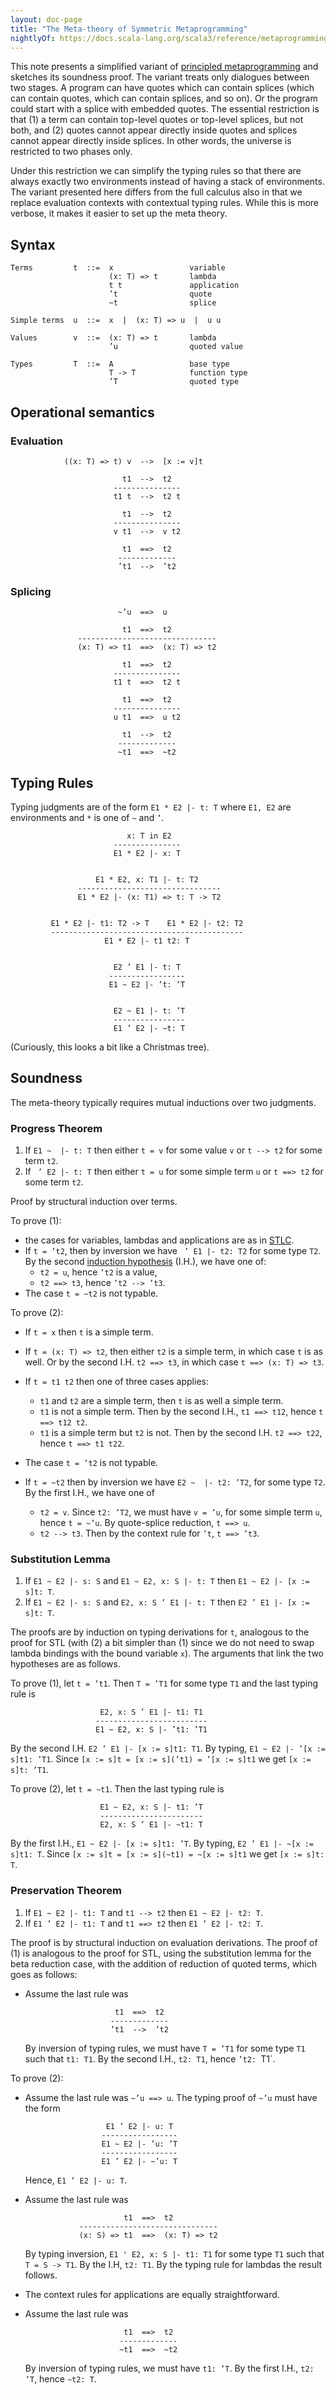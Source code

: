 ```yaml
---
layout: doc-page
title: "The Meta-theory of Symmetric Metaprogramming"
nightlyOf: https://docs.scala-lang.org/scala3/reference/metaprogramming/simple-smp.html
---
```


This note presents a simplified variant of
[principled metaprogramming](./macros.md)
and sketches its soundness proof. The variant treats only dialogues
between two stages. A program can have quotes which can contain
splices (which can contain quotes, which can contain splices, and so
on). Or the program could start with a splice with embedded
quotes. The essential restriction is that (1) a term can contain top-level
quotes or top-level splices, but not both, and (2) quotes cannot appear
directly inside quotes and splices cannot appear directly inside
splices. In other words, the universe is restricted to two phases
only.

Under this restriction we can simplify the typing rules so that there are
always exactly two environments instead of having a stack of environments.
The variant presented here differs from the full calculus also in that we
replace evaluation contexts with contextual typing rules. While this
is more verbose, it makes it easier to set up the meta theory.

## Syntax
```ebnf
Terms         t  ::=  x                 variable
                      (x: T) => t       lambda
                      t t               application
                      ’t                quote
                      ~t                splice

Simple terms  u  ::=  x  |  (x: T) => u  |  u u

Values        v  ::=  (x: T) => t       lambda
                      ’u                quoted value

Types         T  ::=  A                 base type
                      T -> T            function type
                      ’T                quoted type
```
## Operational semantics

### Evaluation
```
            ((x: T) => t) v  -->  [x := v]t

                         t1  -->  t2
                       ---------------
                       t1 t  -->  t2 t

                         t1  -->  t2
                       ---------------
                       v t1  -->  v t2

                         t1  ==>  t2
                        -------------
                        ’t1  -->  ’t2
```

### Splicing
```
                        ~’u  ==>  u

                         t1  ==>  t2
               -------------------------------
               (x: T) => t1  ==>  (x: T) => t2

                         t1  ==>  t2
                       ---------------
                       t1 t  ==>  t2 t

                         t1  ==>  t2
                       ---------------
                       u t1  ==>  u t2

                         t1  -->  t2
                        -------------
                        ~t1  ==>  ~t2

```
## Typing Rules

Typing judgments are of the form  `E1 * E2 |- t: T` where `E1, E2` are environments and
`*` is one of `~` and `’`.
```
                          x: T in E2
                       ---------------
                       E1 * E2 |- x: T


                   E1 * E2, x: T1 |- t: T2
               --------------------------------
               E1 * E2 |- (x: T1) => t: T -> T2


         E1 * E2 |- t1: T2 -> T    E1 * E2 |- t2: T2
         -------------------------------------------
                     E1 * E2 |- t1 t2: T


                       E2 ’ E1 |- t: T
                      -----------------
                      E1 ~ E2 |- ’t: ’T


                       E2 ~ E1 |- t: ’T
                       ----------------
                       E1 ’ E2 |- ~t: T
```

(Curiously, this looks a bit like a Christmas tree).

## Soundness

The meta-theory typically requires mutual inductions over two judgments.

### Progress Theorem

 1. If `E1 ~  |- t: T` then either `t = v` for some value `v` or `t --> t2` for some term `t2`.
 2. If ` ’ E2 |- t: T` then either `t = u` for some simple term `u` or `t ==> t2` for some term `t2`.

Proof by structural induction over terms.

To prove (1):

 - the cases for variables, lambdas and applications are as in [STLC](https://en.wikipedia.org/wiki/Simply_typed_lambda_calculus).
 - If `t = ’t2`, then by inversion we have ` ’ E1 |- t2: T2` for some type `T2`.
   By the second [induction hypothesis](https://en.wikipedia.org/wiki/Mathematical_induction) (I.H.), we have one of:
   - `t2 = u`, hence `’t2` is a value,
   - `t2 ==> t3`, hence `’t2 --> ’t3`.
 - The case `t = ~t2` is not typable.

To prove (2):

 - If `t = x` then `t` is a simple term.
 - If `t = (x: T) => t2`, then either `t2` is a simple term, in which case `t` is as well.
   Or by the second I.H. `t2 ==> t3`, in which case `t ==> (x: T) => t3`.
 - If `t = t1 t2` then one of three cases applies:

   - `t1` and `t2` are a simple term, then `t` is as well a simple term.
   - `t1` is not a simple term. Then by the second I.H., `t1 ==> t12`, hence `t ==> t12 t2`.
   - `t1` is a simple term but `t2` is not. Then by the second I.H. `t2 ==> t22`, hence `t ==> t1 t22`.

 - The case `t = ’t2` is not typable.
 - If `t = ~t2` then by inversion we have `E2 ~  |- t2: ’T2`, for some type `T2`.
   By the first I.H., we have one of

   - `t2 = v`. Since `t2: ’T2`, we must have `v = ’u`, for some simple term `u`, hence `t = ~’u`.
     By quote-splice reduction, `t ==> u`.
   - `t2 --> t3`. Then by the context rule for `’t`, `t ==> ’t3`.


### Substitution Lemma

 1. If `E1 ~ E2 |- s: S` and `E1 ~ E2, x: S |- t: T` then `E1 ~ E2 |- [x := s]t: T`.
 2. If `E1 ~ E2 |- s: S` and `E2, x: S ’ E1 |- t: T` then `E2 ’ E1 |- [x := s]t: T`.

The proofs are by induction on typing derivations for `t`, analogous
to the proof for STL (with (2) a bit simpler than (1) since we do not
need to swap lambda bindings with the bound variable `x`). The
arguments that link the two hypotheses are as follows.

To prove (1), let `t = ’t1`. Then `T = ’T1` for some type `T1` and the last typing rule is
```
                    E2, x: S ’ E1 |- t1: T1
                   -------------------------
                   E1 ~ E2, x: S |- ’t1: ’T1
```
By the second I.H. `E2 ’ E1 |- [x := s]t1: T1`.  By typing, `E1 ~ E2 |- ’[x := s]t1: ’T1`.
Since `[x := s]t = [x := s](’t1) = ’[x := s]t1` we get `[x := s]t: ’T1`.

To prove (2), let `t = ~t1`. Then the last typing rule is
```
                    E1 ~ E2, x: S |- t1: ’T
                    -----------------------
                    E2, x: S ’ E1 |- ~t1: T
```
By the first I.H., `E1 ~ E2 |- [x := s]t1: ’T`. By typing, `E2 ’ E1 |- ~[x := s]t1: T`.
Since `[x := s]t = [x := s](~t1) = ~[x := s]t1` we get `[x := s]t: T`.


### Preservation Theorem

 1. If `E1 ~ E2 |- t1: T` and `t1 --> t2` then `E1 ~ E2 |- t2: T`.
 2. If `E1 ’ E2 |- t1: T` and `t1 ==> t2` then `E1 ’ E2 |- t2: T`.

The proof is by structural induction on evaluation derivations. The proof of (1) is analogous
to the proof for STL, using the substitution lemma for the beta reduction case, with the addition of reduction of quoted terms, which goes as follows:

 - Assume the last rule was
   ```
                       t1  ==>  t2
                      -------------
                      ’t1  -->  ’t2
   ```
   By inversion of typing rules, we must have `T = ’T1` for some type `T1` such that `t1: T1`.
   By the second I.H., `t2: T1`, hence `’t2: `T1`.


To prove (2):

 - Assume the last rule was `~’u ==> u`. The typing proof of `~’u` must have the form

    ```
                      E1 ’ E2 |- u: T
                     -----------------
                     E1 ~ E2 |- ’u: ’T
                     -----------------
                     E1 ’ E2 |- ~’u: T
    ```
    Hence, `E1 ’ E2 |- u: T`.

 - Assume the last rule was
   ```
                         t1  ==>  t2
               -------------------------------
               (x: S) => t1  ==>  (x: T) => t2
   ```
   By typing inversion, `E1 ' E2, x: S |- t1: T1` for some type `T1` such that `T = S -> T1`.
   By the I.H, `t2: T1`. By the typing rule for lambdas the result follows.

 - The context rules for applications are equally straightforward.

 - Assume the last rule was
   ```
                         t1  ==>  t2
                        -------------
                        ~t1  ==>  ~t2
   ```
   By inversion of typing rules, we must have `t1: ’T`.
   By the first I.H., `t2: ’T`, hence `~t2: T`.
